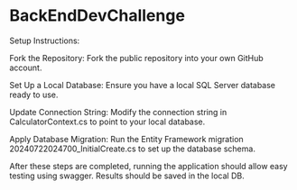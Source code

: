 # BackEndDevChallenge

Setup Instructions:

Fork the Repository:
Fork the public repository into your own GitHub account.

Set Up a Local Database:
Ensure you have a local SQL Server database ready to use.

Update Connection String:
Modify the connection string in CalculatorContext.cs to point to your local database.

Apply Database Migration:
Run the Entity Framework migration 20240722024700_InitialCreate.cs to set up the database schema.

After these steps are completed, running the application should allow easy testing using swagger.  Results should be saved in the local DB.
